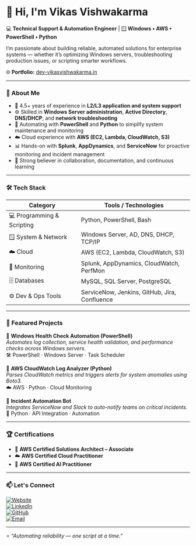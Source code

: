 # 👋 Hi, I'm Vikas Vishwakarma  

💻 **Technical Support & Automation Engineer** | 🪟 **Windows • AWS • PowerShell • Python**

I’m passionate about building reliable, automated solutions for enterprise systems — whether it’s optimizing Windows servers, troubleshooting production issues, or scripting smarter workflows.

🌐 **Portfolio:** [dev-vikasvishwakarma.in](https://dev-vikasvishwakarma.in/)

---

### 🧠 About Me  
- 🧩 4.5+ years of experience in **L2/L3 application and system support**  
- ⚙️ Skilled in **Windows Server administration**, **Active Directory**, **DNS/DHCP**, and **network troubleshooting**  
- 🐍 Automating with **PowerShell** and **Python** to simplify system maintenance and monitoring  
- ☁️ Cloud experience with **AWS (EC2, Lambda, CloudWatch, S3)**  
- 📊 Hands-on with **Splunk**, **AppDynamics**, and **ServiceNow** for proactive monitoring and incident management  
- 🤝 Strong believer in collaboration, documentation, and continuous learning  

---

### 🛠️ Tech Stack  

| Category | Tools / Technologies |
|-----------|----------------------|
| 💻 Programming & Scripting | Python, PowerShell, Bash |
| 🪟 System & Network | Windows Server, AD, DNS, DHCP, TCP/IP |
| ☁️ Cloud | AWS (EC2, Lambda, CloudWatch, S3) |
| 🧰 Monitoring | Splunk, AppDynamics, CloudWatch, PerfMon |
| 🗄️ Databases | MySQL, SQL Server, PostgreSQL |
| ⚙️ Dev & Ops Tools | ServiceNow, Jenkins, GitHub, Jira, Confluence |

---

### 🧩 Featured Projects  
🔹 **Windows Health Check Automation (PowerShell)**  
_Automates log collection, service health validation, and performance checks across Windows servers._  
🛠️ PowerShell · Windows Server · Task Scheduler  

🔹 **AWS CloudWatch Log Analyzer (Python)**  
_Parses CloudWatch metrics and triggers alerts for system anomalies using Boto3._  
☁️ AWS · Python · Cloud Monitoring  

🔹 **Incident Automation Bot**  
_Integrates ServiceNow and Slack to auto-notify teams on critical incidents._  
🧩 Python · API Integration · Automation  

---

### 🏆 Certifications  
- 🥇 **AWS Certified Solutions Architect – Associate**  
- ☁️ **AWS Certified Cloud Practitioner**  
- 🤖 **AWS Certified AI Practitioner**

---

### 📫 Let's Connect  

[![Website](https://img.shields.io/badge/Website-Visit-blue?logo=google-chrome&logoColor=white)](https://dev-vikasvishwakarma.in/)  
[![LinkedIn](https://img.shields.io/badge/LinkedIn-blue?logo=linkedin&logoColor=white)](https://www.linkedin.com/in/vikaspvishwakarma/)  
[![GitHub](https://img.shields.io/badge/GitHub-grey?logo=github&logoColor=white)](https://github.com/Vikas-Vishwakarma)  
[![Email](https://img.shields.io/badge/Email-vikaspvishwakarma@gmail.com-red?logo=gmail&logoColor=white)](mailto:vikaspvishwakarma@gmail.com)  

---

⭐ *“Automating reliability — one script at a time.”*
